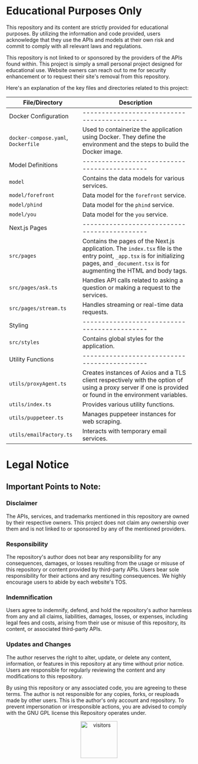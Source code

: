 # Educational Purposes Only
This repository and its content are strictly provided for educational purposes. By utilizing the information and code provided, users acknowledge that they use the APIs and models at their own risk and commit to comply with all relevant laws and regulations.

This repository is not linked to or sponsored by the providers of the APIs found within. This project is simply a small personal project designed for educational use. Website owners can reach out to me for security enhancement or to request their site's removal from this repository.

Here's an explanation of the key files and directories related to this project:

| File/Directory | Description |
| -------------- | ----------- |
| Docker Configuration | -------------------------------------------- |
| `docker-compose.yaml`, `Dockerfile` | Used to containerize the application using Docker. They define the environment and the steps to build the Docker image. |
| Model Definitions | -------------------------------------------- |
| `model` | Contains the data models for various services. |
| `model/forefront` | Data model for the `forefront` service. |
| `model/phind` | Data model for the `phind` service. |
| `model/you` | Data model for the `you` service. |
| Next.js Pages | -------------------------------------------- |
| `src/pages` | Contains the pages of the Next.js application. The `index.tsx` file is the entry point, `_app.tsx` is for initializing pages, and `_document.tsx` is for augmenting the HTML and body tags. |
| `src/pages/ask.ts` | Handles API calls related to asking a question or making a request to the services. |
| `src/pages/stream.ts` | Handles streaming or real-time data requests. |
| Styling | -------------------------------------------- |
| `src/styles` | Contains global styles for the application. |
| Utility Functions | -------------------------------------------- |
| `utils/proxyAgent.ts` | Creates instances of Axios and a TLS client respectively with the option of using a proxy server if one is provided or found in the environment variables. |
| `utils/index.ts` | Provides various utility functions. |
| `utils/puppeteer.ts` | Manages puppeteer instances for web scraping. |
| `utils/emailFactory.ts` | Interacts with temporary email services. |



# Legal Notice
## Important Points to Note:

### Disclaimer
The APIs, services, and trademarks mentioned in this repository are owned by their respective owners. This project does not claim any ownership over them and is not linked to or sponsored by any of the mentioned providers.

### Responsibility
The repository's author does not bear any responsibility for any consequences, damages, or losses resulting from the usage or misuse of this repository or content provided by third-party APIs. Users bear sole responsibility for their actions and any resulting consequences. We highly encourage users to abide by each website's TOS.

### Indemnification
Users agree to indemnify, defend, and hold the repository's author harmless from any and all claims, liabilities, damages, losses, or expenses, including legal fees and costs, arising from their use or misuse of this repository, its content, or associated third-party APIs.

### Updates and Changes
The author reserves the right to alter, update, or delete any content, information, or features in this repository at any time without prior notice. Users are responsible for regularly reviewing the content and any modifications to this repository.

By using this repository or any associated code, you are agreeing to these terms. The author is not responsible for any copies, forks, or reuploads made by other users. This is the author's only account and repository. To prevent impersonation or irresponsible actions, you are advised to comply with the GNU GPL license this Repository operates under.

<div align="center">
    <img src="https://visitor-badge.laobi.icu/badge?page_id=BankkRoll.gpt4free-nextjs&left_color=green&right_color=blue" alt="visitors" width="100"/>
</div>
